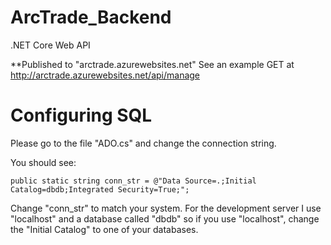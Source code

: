 # ArcTrade_Backend

.NET Core Web API

**Published to "arctrade.azurewebsites.net"
See an example GET at http://arctrade.azurewebsites.net/api/manage

# Configuring SQL
Please go to the file "ADO.cs" and change the connection string.

You should see:

    public static string conn_str = @"Data Source=.;Initial Catalog=dbdb;Integrated Security=True;";
  
Change "conn_str" to match your system.  For the development server I use "localhost" and a database called "dbdb" so if you use "localhost", change the "Initial Catalog" to one of your databases.  
